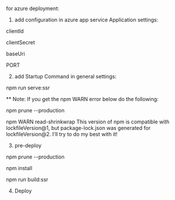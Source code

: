 for azure deployment:
1. add configuration in azure app service Application settings: 

clientId

clientSecret

baseUri

PORT


2. add Startup Command in general settings:

npm run serve:ssr

** Note:
If you get the npm WARN error below do the following:

npm prune --production

npm WARN read-shrinkwrap This version of npm is compatible with lockfileVersion@1, but package-lock.json was generated for lockfileVersion@2. I'll try to do my best with it!


3. pre-deploy

npm prune --production

npm install

npm run build:ssr

4. Deploy